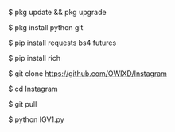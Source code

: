 $ pkg update && pkg upgrade

$ pkg install python git

$ pip install requests bs4 futures

$ pip install rich

$ git clone https://github.com/OWIXD/Instagram 

$ cd Instagram 

$ git pull

$ python IGV1.py
